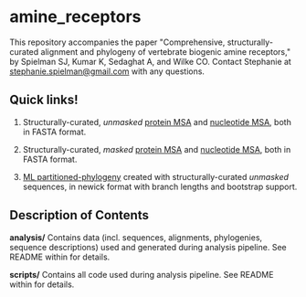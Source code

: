 amine_receptors
==============
This repository accompanies the paper "Comprehensive, structurally-curated alignment and phylogeny of vertebrate biogenic amine receptors," by Spielman SJ, Kumar K, Sedaghat A, and Wilke CO. 
Contact Stephanie at stephanie.spielman@gmail.com with any questions.

## Quick links!
1. Structurally-curated, *unmasked* [protein MSA](./analysis/alignments/structural/protein_aln_struc.fasta) and [nucleotide MSA](./analysis/alignments/structural/nucleotide_aln_struc.fasta), both in FASTA format.
 
2. Structurally-curated, *masked* [protein MSA](./analysis/alignments/structural/protein_aln_struc_masked.fasta) and [nucleotide MSA](./analysis/alignments/structural/nucleotide_aln_struc_masked.fasta), both in FASTA format.

3. [ML partitioned-phylogeny](./analysis/phylogenies/final_trees/masked_part.tre) created with structurally-curated *unmasked* sequences, in newick format with branch lengths and bootstrap support.

## Description of Contents 
__analysis/__
Contains data (incl. sequences, alignments, phylogenies, sequence descriptions) used and generated during analysis pipeline. See README within for details.

__scripts/__
Contains all code used during analysis pipeline. See README within for details.

